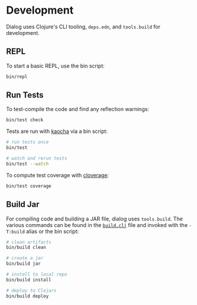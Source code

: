 Development
===========

Dialog uses Clojure's CLI tooling, `deps.edn`, and `tools.build` for development.


## REPL

To start a basic REPL, use the bin script:

```bash
bin/repl
```


## Run Tests

To test-compile the code and find any reflection warnings:

```bash
bin/test check
```

Tests are run with [kaocha](https://github.com/lambdaisland/kaocha) via a bin script:

```bash
# run tests once
bin/test

# watch and rerun tests
bin/test --watch
```

To compute test coverage with [cloverage](https://github.com/cloverage/cloverage):

```bash
bin/test coverage
```


## Build Jar

For compiling code and building a JAR file, dialog uses `tools.build`. The
various commands can be found in the [`build.clj`](../build.clj) file and
invoked with the `-T:build` alias or the bin script:

```bash
# clean artifacts
bin/build clean

# create a jar
bin/build jar

# install to local repo
bin/build install

# deploy to Clojars
bin/build deploy
```
